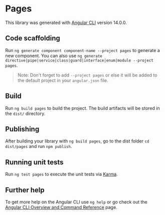 # Pages

This library was generated with [Angular CLI](https://github.com/angular/angular-cli) version 14.0.0.

## Code scaffolding

Run `ng generate component component-name --project pages` to generate a new component. You can also use `ng generate directive|pipe|service|class|guard|interface|enum|module --project pages`.
> Note: Don't forget to add `--project pages` or else it will be added to the default project in your `angular.json` file. 

## Build

Run `ng build pages` to build the project. The build artifacts will be stored in the `dist/` directory.

## Publishing

After building your library with `ng build pages`, go to the dist folder `cd dist/pages` and run `npm publish`.

## Running unit tests

Run `ng test pages` to execute the unit tests via [Karma](https://karma-runner.github.io).

## Further help

To get more help on the Angular CLI use `ng help` or go check out the [Angular CLI Overview and Command Reference](https://angular.io/cli) page.
